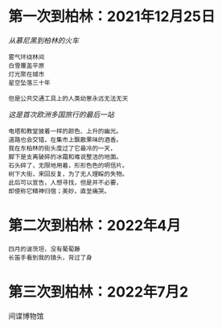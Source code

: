 # 第一次到柏林：2021年12月25日
*从慕尼黑到柏林的火车*
```
雾气环绕林间
白雪覆盖平原
灯光聚在城市
星空坠落三十年

但是公共交通工具上的人类幼崽永远无法无天
```

*这是首次欧洲多国旅行的最后一站*
```
电塔和教堂披着一样的颜色、上升的幽光。
道路也会交错，在集市上飘散果味的酒香。
我在东柏林的街头度过了它最冷的一天，
脚下是支离破碎的冰霜和难说整洁的地面。
石头碎了，无限地用着，形形色色的明信片。
树下大街，来回反复，为了无人理睬的失物。
此后可以宣告，人想寻找，但是并不必要，
即使称它精神归宿；美妙，直至痛哭。
```


# 第二次到柏林：2022年4月
```
四月的波茨坦，没有葡萄藤
长笛手看到我的镜头，背过了身
```




# 第三次到柏林：2022年7月2
间谍博物馆


